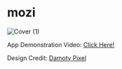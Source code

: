 # mozi

![Cover (1)](https://user-images.githubusercontent.com/52542778/115147899-5874a280-a087-11eb-91b7-39aa98ff995c.png)

App Demonstration Video: [Click Here!](https://user-images.githubusercontent.com/52542778/115435214-cfe73500-a233-11eb-9489-378c2b908b86.mp4)

Design Credit: [Damoty Pixel](https://pixel.buildwithangga.com/details/mozi-movie-streaming-ui-kit-mobile)
